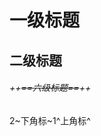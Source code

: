 <attachment contentEditable="false" data-atts="%5B%5D" data-aid=".atts-f92b8f9b-f6a5-4955-a0b3-f50cf5d9d411"></attachment>
# 一级标题
## 二级标题
###### ++~~==六级标题==~~++
2~下角标~1^上角标^